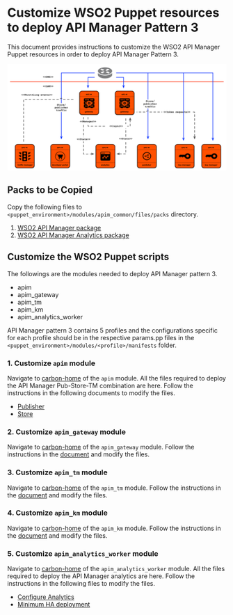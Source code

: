 # Customize WSO2 Puppet resources to deploy API Manager Pattern 3

This document provides instructions to customize the WSO2 API Manager Puppet resources in order to deploy API Manager Pattern 3.

![API Manager Pattern 3](images/P-H-1.png "API Manager Pattern 3")

## Packs to be Copied

Copy the following files to `<puppet_environment>/modules/apim_common/files/packs` directory.

1. [WSO2 API Manager package](https://wso2.com/api-management/install/)
2. [WSO2 API Manager Analytics package](https://wso2.com/api-management/install/analytics/)

## Customize the WSO2 Puppet scripts

The followings are the modules needed to deploy API Manager pattern 3.

- apim
- apim_gateway
- apim_tm
- apim_km
- apim_analytics_worker

API Manager pattern 3 contains 5 profiles and the configurations specific for each profile should be in the respective params.pp files in the `<puppet_environment>/modules/<profile>/manifests` folder.

### 1. Customize `apim` module

Navigate to [carbon-home](../modules/apim/templates/carbon-home) of the `apim` module. All the files required to deploy the API Manager Pub-Store-TM combination are here. Follow the instructions in the following documents to modify the files.
- [Publisher](https://docs.wso2.com/display/AM260/Deploying+WSO2+API-M+in+a+Distributed+Setup#DeployingWSO2API-MinaDistributedSetup-Step6.2-ConfigureandstarttheAPIPublisher)
- [Store](https://docs.wso2.com/display/AM260/Deploying+WSO2+API-M+in+a+Distributed+Setup#DeployingWSO2API-MinaDistributedSetup-Step6.3-ConfigureandstarttheAPIStore)

### 2. Customize `apim_gateway` module

Navigate to [carbon-home](../modules/apim_gateway/templates/carbon-home) of the `apim_gateway` module. Follow the instructions in the [document](https://docs.wso2.com/display/AM260/Deploying+WSO2+API-M+in+a+Distributed+Setup#DeployingWSO2API-MinaDistributedSetup-Step6.5-ConfigureandstarttheGateway) and modify the files.

### 3. Customize `apim_tm` module

Navigate to [carbon-home](../modules/apim_tm/templates/carbon-homel) of the `apim_tm` module. Follow the instructions in the [document](https://docs.wso2.com/display/AM260/Deploying+WSO2+API-M+in+a+Distributed+Setup#DeployingWSO2API-MinaDistributedSetup-Step6.4-ConfigureandstarttheTrafficManager) and modify the files.

### 4. Customize `apim_km` module

Navigate to [carbon-home](../modules/apim_km/templates/carbon-home) of the `apim_km` module. Follow the instructions in the [document](https://docs.wso2.com/display/AM260/Deploying+WSO2+API-M+in+a+Distributed+Setup#DeployingWSO2API-MinaDistributedSetup-Step6.1-ConfigureandstarttheKeyManager) and modify the files.

### 5. Customize `apim_analytics_worker` module

Navigate to [carbon-home](../modules/apim_analytics_worker/templates/carbon-home) of the `apim_analytics_worker` module. All the files required to deploy the API Manager analytics are here. Follow the instructions in the following files to modify the files.
- [Configure Analytics](https://docs.wso2.com/display/AM260/Configuring+APIM+Analytics#standardsetup)
- [Minimum HA deployment](https://docs.wso2.com/display/SP430/Minimum%20High%20Availability%20Deployment)
